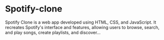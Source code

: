 # Spotify-clone
Spotify Clone is a web app developed using HTML, CSS, and JavaScript. It recreates Spotify's interface and features, allowing users to browse, search, and play songs, create playlists, and discover…
